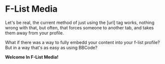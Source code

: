 # F-List Media
Let's be real, the current method of just using the [url] tag works, nothing wrong with that, but often, that forces someone to another tab, and takes them away from your profile.

What if there was a way to fully embedd your content into your f-list profile? But in a way that's as easy as using BBCode?

**Welcome In F-List Media!**

